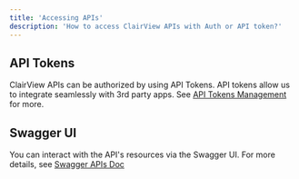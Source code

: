 ```yaml
---
title: 'Accessing APIs'
description: 'How to access ClairView APIs with Auth or API token?'
---
```




## API Tokens

ClairView APIs can be authorized by using API Tokens. API tokens allow us to integrate seamlessly with 3rd party apps. See [API Tokens Management](/account-settings/api-tokens) for more.

## Swagger UI

You can interact with the API's resources via the Swagger UI. For more details, see [Swagger APIs Doc](/bases/actions-on-base#rest-apis)

